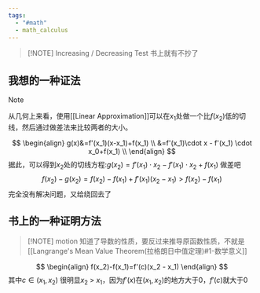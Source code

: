 ```yaml
---
tags:
  - "#math"
  - math_calculus
---
```


> [!NOTE] Increasing / Decreasing Test
> 书上就有不抄了


## 我想的一种证法

> [!NOTE] 
> 从几何上来看，使用[[Linear Approximation]]可以在$x_1$处做一个比$f(x_2)$低的切线，然后通过做差法来比较两者的大小。

$$
\begin{align}
g(x)&=f'(x_1)(x-x_1)+f(x_1) \\
	&=f'(x_1)\cdot x - f'(x_1) \cdot x_0+f(x_1) \\ 
\end{align}
$$
据此，可以得到$x_2$处的切线方程:$g(x_2)= f'(x_1)\cdot x_2 - f'(x_1) \cdot x_2+f(x_1)$
做差吧
$$
f(x_2)-g(x_2)=f(x_2)-f(x_1)+f'(x_1)(x_2-x_1)>f(x_2)-f(x_1)
$$
完全没有解决问题，又给绕回去了


## 书上的一种证明方法

> [!NOTE] motion
> 知道了导数的性质，要反过来推导原函数性质，不就是[[Langrange's Mean Value Theorem(拉格朗日中值定理)#1-数学意义]]

$$
\begin{align}
f(x_2)-f(x_1)=f'(c)(x_2 - x_1) 
\end{align}
$$
其中$c \in (x_1,x_2)$
很明显$x_2$ > $x_1$，因为$f'(x)$在$(x_1,x_2)$的地方大于0，$f'(c)$就大于0

